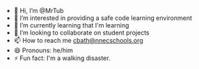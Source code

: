 - 👋 Hi, I’m @MrTub
- 👀 I’m interested in providing a safe code learning environment
- 🌱 I’m currently learning that I'm learning
- 💞️ I’m looking to collaborate on student projects
- 📫 How to reach me cbath@nnecschools.org
- 😄 Pronouns: he/him
- ⚡ Fun fact: I'm a walking disaster.

<!---
MrTub/MrTub is a ✨ special ✨ repository because its `README.md` (this file) appears on your GitHub profile.
You can click the Preview link to take a look at your changes.
--->
